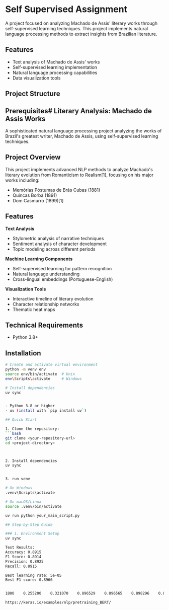 # Self Supervised Assignment

A project focused on analyzing Machado de Assis' literary works through self-supervised learning techniques. This project implements natural language processing methods to extract insights from Brazilian literature.

## Features
- Text analysis of Machado de Assis' works
- Self-supervised learning implementation
- Natural language processing capabilities
- Data visualization tools

## Project Structure


## Prerequisites# Literary Analysis: Machado de Assis Works

A sophisticated natural language processing project analyzing the works of Brazil's greatest writer, Machado de Assis, using self-supervised learning techniques.

## Project Overview

This project implements advanced NLP methods to analyze Machado's literary evolution from Romanticism to Realism[1], focusing on his major works including:

- Memórias Póstumas de Brás Cubas (1881)
- Quincas Borba (1891)
- Dom Casmurro (1899)[1]

## Features

**Text Analysis**
- Stylometric analysis of narrative techniques
- Sentiment analysis of character development
- Topic modeling across different periods

**Machine Learning Components**
- Self-supervised learning for pattern recognition
- Natural language understanding
- Cross-lingual embeddings (Portuguese-English)

**Visualization Tools**
- Interactive timeline of literary evolution
- Character relationship networks
- Thematic heat maps

## Technical Requirements

- Python 3.8+


## Installation

```bash
# Create and activate virtual environment
python -m venv env
source env/bin/activate  # Unix
env\Scripts\activate     # Windows

# Install dependencies
uv sync


- Python 3.8 or higher
- uv (install with `pip install uv`)

## Quick Start

1. Clone the repository:
```bash
git clone <your-repository-url>
cd <project-directory>



2. Install dependencies
uv sync


3. run venv

# On Windows
.venv\Scripts\activate

# On macOS/Linux
source .venv/bin/activate

uv run python your_main_script.py

## Step-by-Step Guide

### 1. Environment Setup
uv sync

Test Results:
Accuracy: 0.8915
F1 Score: 0.8914
Precision: 0.8925
Recall: 0.8915

Best learning rate: 5e-05
Best F1 score: 0.8966


1800 	0.255200 	0.321070 	0.896529 	0.896565 	0.898296 	0.896529

https://keras.io/examples/nlp/pretraining_BERT/